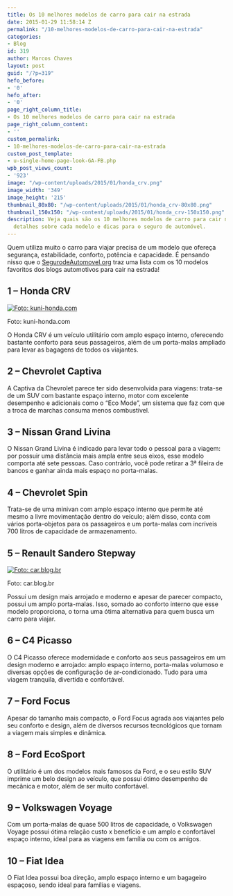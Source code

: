 ```yaml
---
title: Os 10 melhores modelos de carro para cair na estrada
date: 2015-01-29 11:58:14 Z
permalink: "/10-melhores-modelos-de-carro-para-cair-na-estrada"
categories:
- Blog
id: 319
author: Marcos Chaves
layout: post
guid: "/?p=319"
hefo_before:
- '0'
hefo_after:
- '0'
page_right_column_title:
- Os 10 melhores modelos de carro para cair na estrada
page_right_column_content:
- ''
custom_permalink:
- 10-melhores-modelos-de-carro-para-cair-na-estrada
custom_post_template:
- u-single-home-page-look-GA-FB.php
wpb_post_views_count:
- '923'
image: "/wp-content/uploads/2015/01/honda_crv.png"
image_width: '349'
image_height: '215'
thumbnail_80x80: "/wp-content/uploads/2015/01/honda_crv-80x80.png"
thumbnail_150x150: "/wp-content/uploads/2015/01/honda_crv-150x150.png"
description: Veja quais são os 10 melhores modelos de carro para cair na estrada,
  detalhes sobre cada modelo e dicas para o seguro de automóvel.
---
```


Quem utiliza muito o carro para viajar precisa de um modelo que ofereça segurança, estabilidade, conforto, potência e capacidade. É pensando nisso que o <a href="/" target="_blank">SegurodeAutomovel.org</a> traz uma lista com os 10 modelos favoritos dos blogs automotivos para cair na estrada!

## 1 – Honda CRV

<div id="attachment_320"  class="wp-caption aligncenter">
  <a href="/wp-content/uploads/2015/01/honda_crv.png"><img class="img-adjustment size-full wp-image-320" src="/wp-content/uploads/2015/01/honda_crv.png" alt="Foto: kuni-honda.com" width="349" height="215" srcset="/wp-content/uploads/2015/01/honda_crv.png 349w, /wp-content/uploads/2015/01/honda_crv-250x154.png 250w, /wp-content/uploads/2015/01/honda_crv-120x74.png 120w" sizes="(max-width: 349px) 100vw, 349px" /></a>
  
  <p class="wp-caption-text">
    Foto: kuni-honda.com
  </p>
</div>

O Honda CRV é um veículo utilitário com amplo espaço interno, oferecendo bastante conforto para seus passageiros, além de um porta-malas ampliado para levar as bagagens de todos os viajantes.

## 2 – Chevrolet Captiva

A Captiva da Chevrolet parece ter sido desenvolvida para viagens: trata-se de um SUV com bastante espaço interno, motor com excelente desempenho e adicionais como o “Eco Mode”, um sistema que faz com que a troca de marchas consuma menos combustível.

## 3 – Nissan Grand Livina

O Nissan Grand Livina é indicado para levar todo o pessoal para a viagem: por possuir uma distância mais ampla entre seus eixos, esse modelo comporta até sete pessoas. Caso contrário, você pode retirar a 3ª fileira de bancos e ganhar ainda mais espaço no porta-malas.

## 4 – Chevrolet Spin

Trata-se de uma minivan com amplo espaço interno que permite até mesmo a livre movimentação dentro do veículo; além disso, conta com vários porta-objetos para os passageiros e um porta-malas com incríveis 700 litros de capacidade de armazenamento.

## 5 – Renault Sandero Stepway

<div id="attachment_321"  class="wp-caption aligncenter">
  <a href="/wp-content/uploads/2015/01/sandero.png"><img class="size-full wp-image-321" src="/wp-content/uploads/2015/01/sandero.png" alt="Foto: car.blog.br" width="414" height="256" srcset="/wp-content/uploads/2015/01/sandero.png 414w, /wp-content/uploads/2015/01/sandero-250x155.png 250w, /wp-content/uploads/2015/01/sandero-120x74.png 120w" sizes="(max-width: 414px) 100vw, 414px" /></a>
  
  <p class="wp-caption-text">
    Foto: car.blog.br
  </p>
</div>

Possui um design mais arrojado e moderno e apesar de parecer compacto, possui um amplo porta-malas. Isso, somado ao conforto interno que esse modelo proporciona, o torna uma ótima alternativa para quem busca um carro para viajar.

## 6 – C4 Picasso

O C4 Picasso oferece modernidade e conforto aos seus passageiros em um design moderno e arrojado: amplo espaço interno, porta-malas volumoso e diversas opções de configuração de ar-condicionado. Tudo para uma viagem tranquila, divertida e confortável.

## 7 – Ford Focus

Apesar do tamanho mais compacto, o Ford Focus agrada aos viajantes pelo seu conforto e design, além de diversos recursos tecnológicos que tornam a viagem mais simples e dinâmica.

## 8 – Ford EcoSport

O utilitário é um dos modelos mais famosos da Ford, e o seu estilo SUV imprime um belo design ao veículo, que possui ótimo desempenho de mecânica e motor, além de ser muito confortável.

## 9 – Volkswagen Voyage

Com um porta-malas de quase 500 litros de capacidade, o Volkswagen Voyage possui ótima relação custo x benefício e um amplo e confortável espaço interno, ideal para as viagens em família ou com os amigos.

## 10 – Fiat Idea

O Fiat Idea possui boa direção, amplo espaço interno e um bagageiro espaçoso, sendo ideal para famílias e viagens.